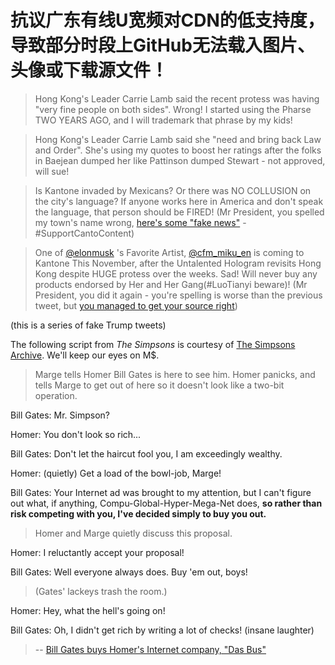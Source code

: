 <!--[![](https://img.shields.io/badge/words-ff6c00.svg)](link)-->

# 抗议广东有线U宽频对CDN的低支持度，导致部分时段上GitHub无法载入图片、头像或下载源文件！

>Hong Kong's Leader Carrie Lamb said the recent protess was having "very fine people on both sides". Wrong! I started using the Pharse TWO YEARS AGO, and I will trademark that phrase by my kids!

>Hong Kong's Leader Carrie Lamb said she "need and bring back Law and Order". She's using my quotes to boost her ratings after the folks in Baejean dumped her like Pattinson dumped Stewart - not approved, will sue!

>Is Kantone invaded by Mexicans? Or there was NO COLLUSION on the city's language? If anyone works here in America and don't speak the language, that person should be FIRED! (Mr President, you spelled my town's name wrong, [here's some "fake news"](https://edition.cnn.com/2019/04/09/asia/endangered-languages-welsh-hawaiian-cantonese-intl/index.html) - #SupportCantoContent)

>One of [@elonmusk](https://twitter.com/elonmusk/status/1063629719592026112) 's Favorite Artist, [@cfm_miku_en](https://twitter.com/cfm_miku_en) is coming to Kantone This November, after the Untalented Hologram revisits Hong Kong despite HUGE protess over the weeks. Sad! Will never buy any products endorsed by Her and Her Gang(#LuoTianyi beware)! (Mr President, you did it again - you're spelling is worse than the previous tweet, but [you managed to get your source right](http://whly.gd.gov.cn/audit/content/post_2532976.html))

(this is a series of fake Trump tweets)


The following script from _The Simpsons_ is courtesy of [The Simpsons Archive](https://www.simpsonsarchive.com/episodes/5F11.txt).
 We'll keep our eyes on M$.
>Marge tells Homer Bill Gates is here to see him. Homer panicks, and tells
>Marge to get out of here so it doesn't look like a two-bit operation.

Bill Gates: Mr. Simpson?

Homer: You don't look so rich...

Bill Gates: Don't let the haircut fool you, I am exceedingly wealthy.

Homer: (quietly) Get a load of the bowl-job, Marge!

Bill Gates: Your Internet ad was brought to my attention, but I can't figure out what, if
anything, Compu-Global-Hyper-Mega-Net does, **so rather than risk competing with
you, I've decided simply to buy you out.**

>Homer and Marge quietly discuss this proposal.

Homer: I reluctantly accept your proposal!

Bill Gates: Well everyone always does. Buy 'em out, boys!


>(Gates' lackeys trash the room.)

Homer: Hey, what the hell's going on!

Bill Gates: Oh, I didn't get rich by writing a lot of checks! (insane laughter)

>-- [Bill Gates buys Homer's Internet company, "Das Bus"](https://www.youtube.com/watch?v=H27rfr59RiE)
